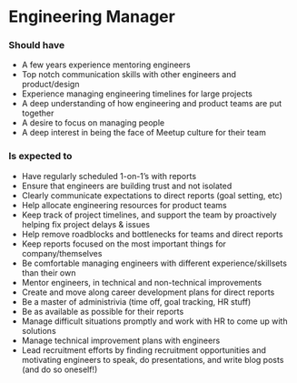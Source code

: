 Engineering Manager
===================

### Should have
* A few years experience mentoring engineers
* Top notch communication skills with other engineers and product/design
* Experience managing engineering timelines for large projects
* A deep understanding of how engineering and product teams are put together
* A desire to focus on managing people
* A deep interest in being the face of Meetup culture for their team

### Is expected to
* Have regularly scheduled 1-on-1’s with reports
* Ensure that engineers are building trust and not isolated
* Clearly communicate expectations to direct reports (goal setting, etc)
* Help allocate engineering resources for product teams
* Keep track of project timelines, and support the team by proactively helping fix project delays & issues
* Help remove roadblocks and bottlenecks for teams and direct reports
* Keep reports focused on the most important things for company/themselves
* Be comfortable managing engineers with different experience/skillsets than their own
* Mentor engineers, in technical and non-technical improvements
* Create and move along career development plans for direct reports
* Be a master of administrivia (time off, goal tracking, HR stuff)
* Be as available as possible for their reports
* Manage difficult situations promptly and work with HR to come up with solutions
* Manage technical improvement plans with engineers
* Lead recruitment efforts by finding recruitment opportunities and motivating engineers to speak, do presentations, and write blog posts (and do so oneself!)
